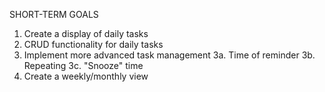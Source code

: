SHORT-TERM GOALS

1. Create a display of daily tasks
2. CRUD functionality for daily tasks
3. Implement more advanced task management
    3a. Time of reminder
    3b. Repeating
    3c. "Snooze" time
4. Create a weekly/monthly view